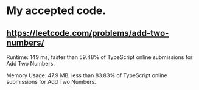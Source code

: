 # My accepted code.
## https://leetcode.com/problems/add-two-numbers/

Runtime: 149 ms, faster than 59.48% of TypeScript online submissions for Add Two Numbers.

Memory Usage: 47.9 MB, less than 83.83% of TypeScript online submissions for Add Two Numbers.
